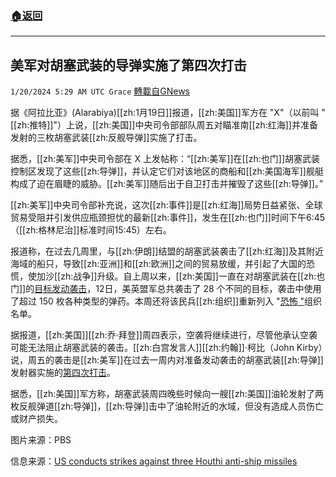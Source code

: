 ###  [:house:返回](README.md)
---


## 美军对胡塞武装的导弹实施了第四次打击
`1/20/2024 5:29 AM UTC Grace` [轉載自GNews](https://gnews.org/articles/2236639)

据《阿拉比亚》(Alarabiya)[[zh:1月19日]]报道，[[zh:美国]]军方在 "X"（以前叫 "[[zh:推特]]"）上说，[[zh:美国]]中央司令部部队周五对瞄准南[[zh:红海]]并准备发射的三枚胡塞武装[[zh:反舰导弹]]实施了打击。

据悉，[[zh:美军]]中央司令部在 X 上发帖称：“[[zh:美军]]在[[zh:也门]]胡塞武装控制区发现了这些[[zh:导弹]]，并认定它们对该地区的商船和[[zh:美国海军]]舰艇构成了迫在眉睫的威胁。[[zh:美军]]随后出于自卫打击并摧毁了这些[[zh:导弹]]。”

[[zh:美军]]中央司令部补充说，这次[[zh:事件]]是[[zh:红海]]局势日益紧张、全球贸易受阻并引发供应瓶颈担忧的最新[[zh:事件]]，发生在[[zh:也门]]时间下午6:45（[[zh:格林尼治]]标准时间15:45）左右。

报道称，在过去几周里，与[[zh:伊朗]]结盟的胡塞武装袭击了[[zh:红海]]及其附近海域的船只，导致[[zh:亚洲]]和[[zh:欧洲]]之间的贸易放缓，并引起了大国的恐慌，使加沙[[zh:战争]]升级。自上周以来，[[zh:美国]]一直在对胡塞武装在[[zh:也门]]的[目标发动袭击](https://gnews.org/m/2214642)，12日，美英盟军总共袭击了 28 个不同的目标，袭击中使用了超过 150 枚各种类型的弹药。本周还将该民兵[[zh:组织]]重新列入 "[恐怖 "](https://gnews.org/m/2234219)组织名单。

据报道，[[zh:美国]][[zh:乔·拜登]]周四表示，空袭将继续进行，尽管他承认空袭可能无法阻止胡塞武装的袭击。[[zh:白宫发言人]][[zh:约翰]]·柯比（John Kirby）说，周五的袭击是[[zh:美军]]在过去一周内对准备发动袭击的胡塞武装[[zh:导弹]]发射器实施的[第四次打击](https://gnews.org/m/2234219)。

据悉，[[zh:美国]]军方称，胡塞武装周四晚些时候向一艘[[zh:美国]]油轮发射了两枚反舰弹道[[zh:导弹]]，[[zh:导弹]]击中了油轮附近的水域，但没有造成人员伤亡或财产损失。

图片来源：PBS

信息来源：[US conducts strikes against three Houthi anti-ship missiles](https://english.alarabiya.net/News/world/2024/01/20/Fourth-round-of-preemptive-US-strikes-against-Iran-backed-Houthis)
